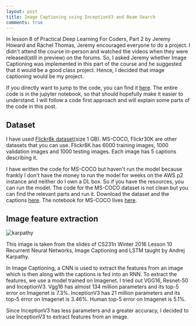 ```yaml
---
layout: post
title: Image Captioning using InceptionV3 and Beam Search
comments: true
---
```


In lesson 8 of Practical Deep Learning For Coders, Part 2 by Jeremy Howard and Rachel Thomas, Jeremy encouraged everyone to do a project. I didn't attend the course in-person and watched the videos when they were released(still in preview) on the forums. 
So, I asked Jeremy whether Image Captioning was implemented in this part of the course and he suggested that it would be a good class project. Hence, I decided that image captioning would be my project.

If you directly want to jump to the code, you can find it <a href="https://github.com/yashk2810/Image-Captioning">here</a>.
The entire code is in the jupyter notebook, so that should hopefully make it easier to understand. I will follow a code first approach and will explain some parts of the code in this post.

## Dataset 

I have used <a href="https://illinois.edu/fb/sec/1713398">Flickr8k dataset</a>(size 1 GB). MS-COCO, Flickr30K are other datasets that you can use. Flickr8K has 6000 training images, 1000 validation images and 1000 testing images. Each image has 5 captions describing it.

I have written the code for MS-COCO but haven't run the model because frankly I don't have the money to run the model for weeks on the AWS p2 instance and neither do I own a DL box. So if you have the resources, you can run the model. The code for the MS-COCO dataset is not clean but you can find the relevant parts and run it. Download the dataset and the captions <a href="http://mscoco.org/dataset/#download">here</a>. The notebook for MS-COCO lives <a href="https://www.dropbox.com/s/zpndo8pdknoqk5k/MS-COCO%20InceptionV3.ipynb">here</a>.

## Image feature extraction

![karpathy](https://raw.githubusercontent.com/yashk2810/yashk2810.github.io/master/images/karpathy.jpg "karpathy")

This image is taken from the slides of CS231n Winter 2016 Lesson 10 Recurrent Neural Networks, Image Captioning and LSTM taught by Andrej Karpathy.

In Image Captioning, a CNN is used to extract the features from an image which is then along with the captions is fed into an RNN. To extract the features, we use a model trained on Imagenet. I tried out VGG16, Resnet-50 and InceptionV3. Vgg16 has almost 134 million parameters and its top-5 error on Imagenet is 7.3%. InceptionV3 has 21 million parameters and its top-5 error on Imagenet is 3.46%. Human top-5 error on Imagenet is 5.1%. 

Since InceptionV3 has less parameters and a greater accuracy, I decided to use InceptionV3 to extract features from an image.




